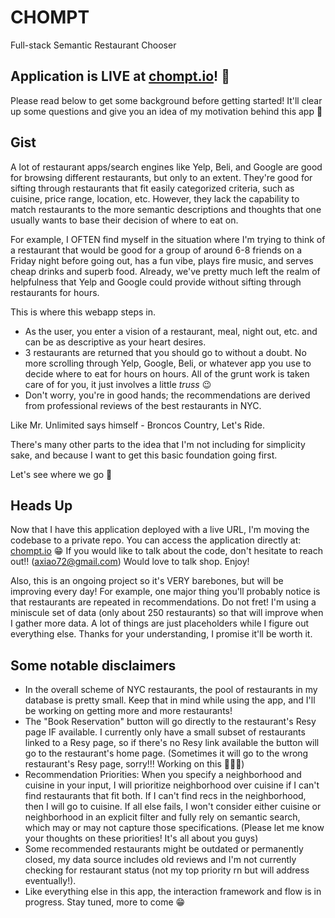 # CHOMPT
Full-stack Semantic Restaurant Chooser

## Application is LIVE at [chompt.io](chompt.io)! 🥳
Please read below to get some background before getting started! It'll clear up some questions and give you an idea of my motivation behind this app 🤝

## Gist
A lot of restaurant apps/search engines like Yelp, Beli, and Google are good for browsing different restaurants, but only to an extent. They're good for sifting through restaurants that fit easily categorized criteria, such as cuisine, price range, location, etc. However, they lack the capability to match restaurants to the more semantic descriptions and thoughts that one usually wants to base their decision of where to eat on. 

For example, I OFTEN find myself in the situation where I'm trying to think of a restaurant that would be good for a group of around 6-8 friends on a Friday night before going out, has a fun vibe, plays fire music, and serves cheap drinks and superb food. Already, we've pretty much left the realm of helpfulness that Yelp and Google could provide without sifting through restaurants for hours. 

This is where this webapp steps in. 
- As the user, you enter a vision of a restaurant, meal, night out, etc. and can be as descriptive as your heart desires.
- 3 restaurants are returned that you should go to without a doubt. No more scrolling through Yelp, Google, Beli, or whatever app you use to decide where to eat for hours on hours. All of the grunt work is taken care of for you, it just involves a little *truss* 😉
- Don't worry, you're in good hands; the recommendations are derived from professional reviews of the best restaurants in NYC.

Like Mr. Unlimited says himself - Broncos Country, Let's Ride.

There's many other parts to the idea that I'm not including for simplicity sake, and because I want to get this basic foundation going first.

Let's see where we go 🫡

## Heads Up
Now that I have this application deployed with a live URL, I'm moving the codebase to a private repo. You can access the application directly at: [chompt.io](chompt.io) 😁 If you would like to talk about the code, don't hesitate to reach out!! (axiao72@gmail.com) Would love to talk shop. Enjoy!

Also, this is an ongoing project so it's VERY barebones, but will be improving every day! For example, one major thing you'll probably notice is that restaurants are repeated in recommendations. Do not fret! I'm using a miniscule set of data (only about 250 restaurants) so that will improve when I gather more data. A lot of things are just placeholders while I figure out everything else. Thanks for your understanding, I promise it'll be worth it.

## Some notable disclaimers
- In the overall scheme of NYC restaurants, the pool of restaurants in my database is pretty small. Keep that in mind while using the app,
and I'll be working on getting more and more restaurants!
- The "Book Reservation" button will go directly to the restaurant's Resy page IF available. I currently only have a small 
subset of restaurants linked to a Resy page, so if there's no Resy link available the button will go to the restaurant's 
home page. (Sometimes it will go to the wrong restaurant's Resy page, sorry!!! Working on this 👨🏻‍💻) 
- Recommendation Priorities: When you specify a neighborhood and cuisine in your input, I will prioritize neighborhood over cuisine if I can't 
find restaurants that fit both. If I can't find recs in the neighborhood, then I will go to cuisine. If all else fails, I won't consider 
either cuisine or neighborhood in an explicit filter and fully rely on semantic search, which may or may not capture those specifications. 
(Please let me know your thoughts on these priorities! It's all about you guys)
- Some recommended restaurants might be outdated or permanently closed, my data source includes old reviews 
and I'm not currently checking for restaurant status (not my top priority rn but will address eventually!).
- Like everything else in this app, the interaction framework and flow is in progress. Stay tuned, more to come 😁

